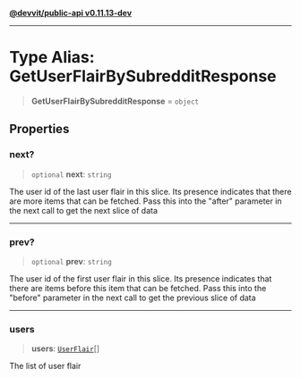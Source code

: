 [**@devvit/public-api v0.11.13-dev**](../../README.md)

---

# Type Alias: GetUserFlairBySubredditResponse

> **GetUserFlairBySubredditResponse** = `object`

## Properties

<a id="next"></a>

### next?

> `optional` **next**: `string`

The user id of the last user flair in this slice. Its presence indicates
that there are more items that can be fetched. Pass this into the "after" parameter
in the next call to get the next slice of data

---

<a id="prev"></a>

### prev?

> `optional` **prev**: `string`

The user id of the first user flair in this slice. Its presence indicates
that there are items before this item that can be fetched. Pass this into the "before" parameter
in the next call to get the previous slice of data

---

<a id="users"></a>

### users

> **users**: [`UserFlair`](UserFlair.md)[]

The list of user flair
